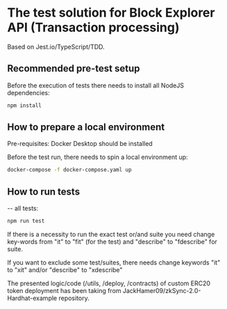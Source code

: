 # The test solution for Block Explorer API (Transaction processing)

Based on Jest.io/TypeScript/TDD.

## Recommended pre-test setup

Before the execution of tests there needs to install all NodeJS dependencies:

```bash
npm install
```

## How to prepare a local environment

Pre-requisites: Docker Desktop should be installed

Before the test run, there needs to spin a local environment up:
```bash
docker-compose -f docker-compose.yaml up
```

## How to run tests
--
all tests:

```bash
npm run test 
```

If there is a necessity to run the exact test or/and suite you need change 
key-words from "it" to "fit" (for the test) and "describe" to "fdescribe" for suite.

If you want to exclude some test/suites, there needs change keywords "it" to "xit" and/or
"describe" to "xdescribe"


The presented logic/code (/utils, /deploy, /contracts) of custom ERC20 token deployment has been taking from
JackHamer09/zkSync-2.0-Hardhat-example repository.  